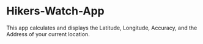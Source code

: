 # Hikers-Watch-App
This app calculates and displays the Latitude, Longitude, Accuracy, and the Address of your current location.
